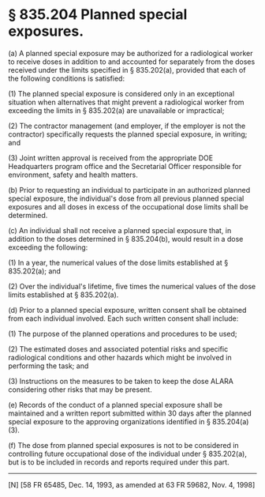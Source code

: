 # § 835.204   Planned special exposures.

(a) A planned special exposure may be authorized for a radiological worker to receive doses in addition to and accounted for separately from the doses received under the limits specified in § 835.202(a), provided that each of the following conditions is satisfied: 


(1) The planned special exposure is considered only in an exceptional situation when alternatives that might prevent a radiological worker from exceeding the limits in § 835.202(a) are unavailable or impractical;


(2) The contractor management (and employer, if the employer is not the contractor) specifically requests the planned special exposure, in writing; and 


(3) Joint written approval is received from the appropriate DOE Headquarters program office and the Secretarial Officer responsible for environment, safety and health matters.


(b) Prior to requesting an individual to participate in an authorized planned special exposure, the individual's dose from all previous planned special exposures and all doses in excess of the occupational dose limits shall be determined. 


(c) An individual shall not receive a planned special exposure that, in addition to the doses determined in § 835.204(b), would result in a dose exceeding the following: 


(1) In a year, the numerical values of the dose limits established at § 835.202(a); and


(2) Over the individual's lifetime, five times the numerical values of the dose limits established at § 835.202(a).


(d) Prior to a planned special exposure, written consent shall be obtained from each individual involved. Each such written consent shall include:


(1) The purpose of the planned operations and procedures to be used;


(2) The estimated doses and associated potential risks and specific radiological conditions and other hazards which might be involved in performing the task; and


(3) Instructions on the measures to be taken to keep the dose ALARA considering other risks that may be present.


(e) Records of the conduct of a planned special exposure shall be maintained and a written report submitted within 30 days after the planned special exposure to the approving organizations identified in § 835.204(a)(3). 


(f) The dose from planned special exposures is not to be considered in controlling future occupational dose of the individual under § 835.202(a), but is to be included in records and reports required under this part. 



---

[N] [58 FR 65485, Dec. 14, 1993, as amended at 63 FR 59682, Nov. 4, 1998]




